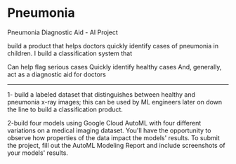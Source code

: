 # Pneumonia
Pneumonia Diagnostic Aid - AI Project


build a product that helps doctors quickly identify cases of pneumonia in children. I build a classification system that

Can help flag serious cases
Quickly identify healthy cases
And, generally, act as a diagnostic aid for doctors

_______________________________________________________________________________
1- build a labeled dataset that distinguishes between healthy and pneumonia x-ray images; this can be used by ML engineers later on down the line to build a classification product.


2-build four models using Google Cloud AutoML with four different variations on a medical imaging dataset. You'll have the opportunity to observe how properties of the data impact the models' results. To submit the project, fill out the AutoML Modeling Report and include screenshots of your models' results.
